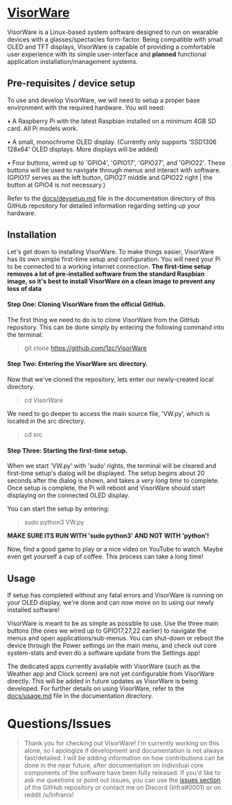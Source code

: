 # [VisorWare](https://github.com/1zc/VisorWare)
VisorWare is a Linux-based system software designed to run on wearable devices with a glasses/spectacles form-factor. Being compatible with small OLED and TFT displays, VisorWare is capable of providing a comfortable user experience with its simple user-interface and **planned** functional application installation/management systems.

## Pre-requisites / device setup
To use and develop VisorWare, we will need to setup a proper base environment with the required hardware. You will need:

• A Raspberry Pi with the latest Raspbian installed on a minimum 4GB SD card. All Pi models work.

• A small, monochrome OLED display. (Currently only supports 'SSD1306 128x64' OLED displays. More displays will be added)

• Four buttons, wired up to 'GPIO4', 'GPIO17', 'GPIO27', and 'GPIO22'. These buttons will be used to navigate through menus and interact with software. (GPIO17 serves as the left button, GPIO27 middle and GPIO22 right | the button at GPIO4 is not necessary.)


Refer to the [docs/devsetup.md](https://github.com/1zc/VisorWare/tree/master/docs/devsetup.md) file in the documentation directory of this GitHub repository for detailed information regarding setting up your hardware.


## Installation
Let's get down to installing VisorWare. To make things easier, VisorWare has its own simple first-time setup and configuration. You will need your Pi to be connected to a working internet connection. **The first-time setup removes a lot of pre-installed software from the standard Raspbian image, so it's best to install VisorWare on a clean image to prevent any loss of data**


#### Step One: Cloning VisorWare from the official GitHub.
The first thing we need to do is to clone VisorWare from the GitHub repository. This can be done simply by entering the following command into the terminal:
> git clone https://github.com/1zc/VisorWare


#### Step Two: Entering the VisorWare src directory.
Now that we've cloned the repository, lets enter our newly-created local directory.
> cd VisorWare

We need to go deeper to access the main source file, 'VW.py', which is located in the src directory.

> cd src


#### Step Three: Starting the first-time setup.
When we start 'VW.py' with 'sudo' rights, the terminal will be cleared and first-time setup's dialog will be displayed. The setup begins about 20 seconds after the dialog is shown, and takes a *very long time* to complete. Once setup is complete, the Pi will reboot and VisorWare should start displaying on the connected OLED display.

You can start the setup by entering:
> sudo python3 VW.py

**MAKE SURE ITS RUN WITH 'sudo python3' AND NOT WITH 'python'!**

Now, find a good game to play or a nice video on YouTube to watch. Maybe even get yourself a cup of coffee. This process can take a long time!

## Usage

If setup has completed without any fatal errors and VisorWare is running on your OLED display, we're done and can now move on to using our newly installed software!

VisorWare is meant to be as simple as possible to use. Use the three main buttons (the ones we wired up to GPIO17,27,22 earlier) to navigate the menus and open applications/sub-menus. You can shut-down or reboot the device through the Power settings on the main menu, and check out core system-stats and even do a software update from the Settings app!

The dedicated apps currently available with VisorWare (such as the Weather app and Clock screen) are not yet configurable from VisorWare directly. This will be added in future updates as VisorWare is being developed. For further details on using VisorWare, refer to the [docs/usage.md](https://github.com/1zc/VisorWare/tree/master/docs/usage.md) file in the documentation directory.

# Questions/Issues

> Thank you for checking out VisorWare! I'm currently working on this alone, so I apologize if development and documentation is not always fast/detailed. I will be adding information on how contributions can be done in the near future, after documentation on individual core components of the software have been fully released. If you'd like to ask me questions or point out issues, you can use the [issues section](https://github.com/1zc/VisorWare/issues) of the GitHub repository or contact me on Discord (Infra#0001) or on reddit /u/Infranix!
